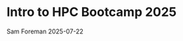 # Intro to HPC Bootcamp 2025
Sam Foreman
2025-07-22

<link rel="preconnect" href="https://fonts.googleapis.com">
